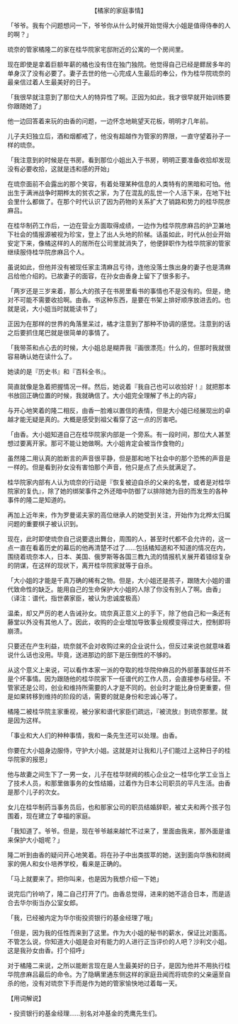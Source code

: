 <p align="center">【橘家的家庭事情】</p>

「爷爷。我有个问题想问一下，爷爷你从什么时候开始觉得大小姐是值得侍奉的人的啊？」

琉奈的管家橘隆二的家在桂华院家宅邸附近的公寓的一个房间里。

现在即使是拿着巨额年薪的橘也没有住在独门独院。他觉得自己已经是鳏居多年的单身汉了没有必要了。妻子去世的他一心完成人生最后的奉公，作为桂华院琉奈的最亲信过着人生最美好的日子。

「我很早就注意到了那位大人的特异性了啊。正因为如此，我才很早就开始训练要你跟随她了」

他一边回答着来玩的由香的问题，一边怀念地眺望天花板，明明才几年前。

儿子夫妇独立后，酒和烟都戒了，他没有超越作为管家的界限，一直守望着孙子一样的琉奈。

「我注意到的时候是在书房。看到那位小姐出入于书房，明明正要准备收拾却发现没有必要收拾，这就是违和感的开始」

在琉奈面前不会露出的那个笑容，有着处理某种信息的人类特有的黑暗和可怕。他出生于满洲战争时期桦太的贫农之家，为了在混乱的乱世一个人活下来，在地下社会里什么都做了。在那个时代认识了因为药物的关系扩大了销路和势力的桂华院彦麻吕。

在桂华制药工作后，一边在营业方面取得成绩，一边作为桂华院彦麻吕的护卫兼地下社会的情报源被视为珍宝，登上了出人头地的阶梯。话虽如此，时代从创业开始安定下来，像橘这样的人的居所在公司里就消失了，他便辞职作为桂华院家的管家继续服侍桂华院彦麻吕个人。

虽说如此，但他并没有被现任家主清麻吕亏待，连他没落士族出身的妻子也是清麻吕给他介绍的。已故妻子的面容，在孙女由香身上留下了很多影子。

「两岁还是三岁来着，那么大的孩子在书房里看书的事情也不是没有的。但是，绝对不可能不需要收拾啊。由香。书这种东西，是要在书架上排好顺序放进去的。也就是说，大小姐当时就能读书了」

正因为在那样的世界的角落里呆过，橘才注意到了那种不协调的感觉。注意到的话之后要抓住尾巴就是很简单的事情了。

「我带茶和点心去的时候，大小姐总是糊弄我『画很漂亮』什么的，但那时我就很容易确认她在读什么了。

她读的是『历史书』和『百科全书』。

简直就像是急着把握情况一样。然后，她说着『我自己也可以收拾好！』就把那本书放回正确位置的时候，我就确信了。大小姐完全理解了书上的内容」

与开心地笑着的隆二相反，由香一脸难以置信的表情，但是大小姐已经展现出的卓越才能无疑是真的。大概是感受到祖父看穿了这一点的厉害吧。

「由香。大小姐知道自己在桂华院家内部是一个旁系。有一段时间，那位大人甚至想过要离开家。那可不能让她做啊。大小姐肯定会被当作食物的」

虽然隆二用认真的脸断言的声音很平静，但是那和地下社会中的那个恐怖的声音是一样的。但是看到孙女没有害怕那个声音，他只是点了点头就满足了。

桂华院家内部有人认为琉奈的行动是『恢复被迫自杀的父亲的名誉，或者是对桂华院家的复仇』，除了她的绑架事件之外还暗中防御了以排除她为目的而发生的各种事件的隆二是知道的。

再加上近年来，作为罗曼诺夫家的高位继承人的她受到关注，开始作为北桦太归属问题的重要棋子被认识到。

现在，此时即使琉奈自己说要退出舞台，周围的人，甚至时代都不会允许的，这一点一直在看着历史的幕后的他再清楚不过了……包括橘知道和不知道的情况在内，围绕着琉奈本人，日本、美国、俄罗斯等各国三教九流的情报机关展开着错综复杂的阴谋，在这样的现状下，离开桂华院家就等于自杀。

「大小姐的才能是千真万确的稀有之物。但是，大小姐还是孩子，跟随大小姐的谱代致命性的缺乏。能用自己的生命保护大小姐的人除了你没有别人了啊。由香」（译注：谱代，指世袭家臣，被认为忠诚度极高）

温柔，却又严厉的老人告诫孙女。琉奈真正意义上的手下，除了他自己和一条还有藤堂以外没有其他人了。因此，收购的企业增加导致事业规模变得过大，控制即将崩溃。

只要还在产生利益，琉奈就不会对收购过来的企业说什么，但反过来说也就意味着说什么话也没用。毕竟，送进那边的部下是压倒性的不够的。

从这个意义上来说，可以看作本家一派的夺取的桂华院仲麻吕的外部董事就任并不是个坏事情。因为跟随他的桂华院家下一任谱代的工作人员，会直接参与经营。不管家还是公司，创业和维持所需要的人才是不同的。创业时才能比身份更重要，但是如果转移到维持的阶段的话，需要的就是身份和忠诚心等了。

橘隆二被桂华院主家重视，被分家和谱代家臣们疏远，『被流放』到琉奈那里。就是因为这样。

「事业和大人们的种种事情，我和一条先生还可以处理。由香。

你要在大小姐身边服侍，守护大小姐。这就是对让我和儿子们能过上这种日子的桂华院家的报恩」

他与故妻之间生下了一男一女，儿子在桂华财阀的核心企业之一桂华化学工业当上了技术人员，和那里做事务的女性结婚，过着作为日本公司职员的平凡生活。由香是那个儿子的次女。

女儿在桂华制药当事务员后，也和那家公司的职员结婚辞职，被丈夫和两个孩子包围着，现在建立了幸福的家庭。

「我知道了。爷爷。但是，现在爷爷越来越忙不过来了，里面由我来，那外面是谁来保护大小姐呢？」

隆二听到由香的疑问开心地笑着。将在孙子中出类拔萃的她，送到面向华族和财阀家的佣人和女仆培养学校，看来是正确的。

「马上就要来了。把你叫来，也是因为我想介绍一下她」

说完后门铃响了，隆二自己打开了门。由香总觉得，进来的她不适合日本，而是适合去华尔街当办公室女郎。

「我，已经被内定为华尔街投资银行的基金经理了哦」

「但是，因为我的任性而来到了这里。作为大小姐的秘书的薪水，保证比对面高。不管怎么说，你知道大小姐是会对有能力的人进行正当评价的人吧？沙利文小姐。这是我孙女由香。打个招呼」

对于橘隆二来说，之所以能断言现在是人生最美好的日子，是因为他并不用执行桂华院彦麻吕最后的命令。为了隐瞒里通东侧这样的家庭丑闻而将琉奈的父亲逼至自杀的他，没有对琉奈下手而是作为她的管家愉快地过着每一天。

【用词解说】

・投资银行的基金经理……别名对冲基金的秃鹰先生们。

